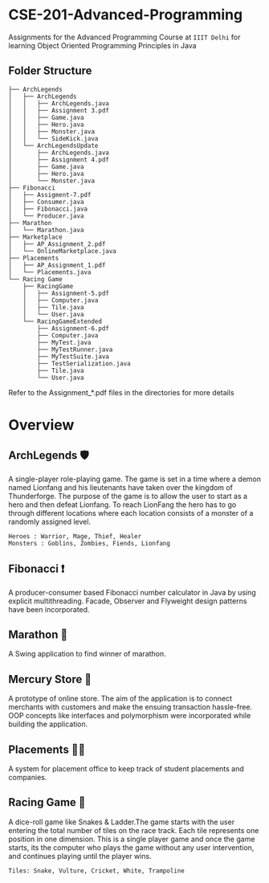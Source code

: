 # CSE-201-Advanced-Programming
Assignments for the Advanced Programming Course at `IIIT Delhi` for learning Object Oriented Programming Principles in Java

## Folder Structure
```
├── ArchLegends
│   ├── ArchLegends
│   │   ├── ArchLegends.java
│   │   ├── Assignment 3.pdf
│   │   ├── Game.java
│   │   ├── Hero.java
│   │   ├── Monster.java
│   │   └── SideKick.java
│   └── ArchLegendsUpdate
│       ├── ArchLegends.java
│       ├── Assignment 4.pdf
│       ├── Game.java
│       ├── Hero.java
│       └── Monster.java
├── Fibonacci
│   ├── Assigment-7.pdf
│   ├── Consumer.java
│   ├── Fibonacci.java
│   └── Producer.java
├── Marathon
│   └── Marathon.java
├── Marketplace
│   ├── AP_Assignment_2.pdf
│   └── OnlineMarketplace.java
├── Placements
│   ├── AP_Assignment_1.pdf
│   └── Placements.java
└── Racing Game
    ├── RacingGame
    │   ├── Assignment-5.pdf
    │   ├── Computer.java
    │   ├── Tile.java
    │   └── User.java
    └── RacingGameExtended
        ├── Assignment-6.pdf
        ├── Computer.java
        ├── MyTest.java
        ├── MyTestRunner.java
        ├── MyTestSuite.java
        ├── TestSerialization.java
        ├── Tile.java
        └── User.java
 ``` 
 Refer to the Assignment_*.pdf files in the directories for more details
 
 # Overview
 
## ArchLegends :shield:
A single-player role-playing game. The game is set in a time where a demon named Lionfang and his lieutenants have taken over the kingdom of Thunderforge. The purpose of the game is to allow the user to start as a hero and then defeat Lionfang. To reach LionFang the hero has to go through different locations where each location consists of a monster of a randomly assigned level.

```
Heroes : Warrior, Mage, Thief, Healer
Monsters : Goblins, Zombies, Fiends, Lionfang  
```
 
## Fibonacci :exclamation:
A producer-consumer based Fibonacci number calculator in Java by using explicit multithreading. Facade, Observer and Flyweight design patterns have been incorporated.

## Marathon :runner:
A Swing application to find winner of marathon.

## Mercury Store :shopping_cart:
A prototype of online store. The aim of the application is to connect merchants with customers and make the ensuing transaction hassle-free. OOP concepts like interfaces and polymorphism were incorporated while building the application.

## Placements :student:
A system for placement office to keep track of student placements and companies.

## Racing Game :snake:
A dice-roll game like Snakes & Ladder.The game starts with the user entering the total number of tiles on the race track. Each tile represents one position in one dimension. This is a single player game and once the game starts, its the computer who plays the game without any user intervention, and continues playing until the player wins.
```
Tiles: Snake, Vulture, Cricket, White, Trampoline
```

